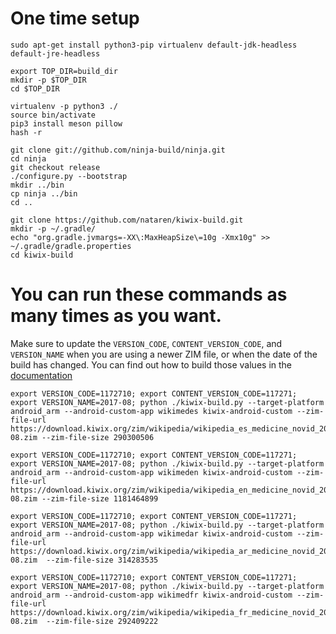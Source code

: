 # One time setup
```
sudo apt-get install python3-pip virtualenv default-jdk-headless default-jre-headless

export TOP_DIR=build_dir
mkdir -p $TOP_DIR
cd $TOP_DIR

virtualenv -p python3 ./
source bin/activate
pip3 install meson pillow
hash -r

git clone git://github.com/ninja-build/ninja.git
cd ninja
git checkout release
./configure.py --bootstrap
mkdir ../bin
cp ninja ../bin
cd ..

git clone https://github.com/nataren/kiwix-build.git
mkdir -p ~/.gradle/
echo "org.gradle.jvmargs=-XX\:MaxHeapSize\=10g -Xmx10g" >> ~/.gradle/gradle.properties
cd kiwix-build

```

# You can run these commands as many times as you want.

Make sure to update the `VERSION_CODE`, `CONTENT_VERSION_CODE`, and `VERSION_NAME` when you are using a newer ZIM file, or when the date of the build has changed. You can find out how to build those values in the [documentation](https://github.com/kiwix/kiwix-build/wiki/Build-and-publish-a-custom-app-locally-(without-travis)#build-custom-app-apk)

```
export VERSION_CODE=1172710; export CONTENT_VERSION_CODE=117271; export VERSION_NAME=2017-08; python ./kiwix-build.py --target-platform android_arm --android-custom-app wikimedes kiwix-android-custom --zim-file-url https://download.kiwix.org/zim/wikipedia/wikipedia_es_medicine_novid_2017-08.zim --zim-file-size 290300506

export VERSION_CODE=1172710; export CONTENT_VERSION_CODE=117271; export VERSION_NAME=2017-08; python ./kiwix-build.py --target-platform android_arm --android-custom-app wikimeden kiwix-android-custom --zim-file-url https://download.kiwix.org/zim/wikipedia/wikipedia_en_medicine_novid_2017-08.zim --zim-file-size 1181464899

export VERSION_CODE=1172710; export CONTENT_VERSION_CODE=117271; export VERSION_NAME=2017-08; python ./kiwix-build.py --target-platform android_arm --android-custom-app wikimedar kiwix-android-custom --zim-file-url https://download.kiwix.org/zim/wikipedia/wikipedia_ar_medicine_novid_2017-08.zim  --zim-file-size 314283535

export VERSION_CODE=1172710; export CONTENT_VERSION_CODE=117271; export VERSION_NAME=2017-08; python ./kiwix-build.py --target-platform android_arm --android-custom-app wikimedfr kiwix-android-custom --zim-file-url https://download.kiwix.org/zim/wikipedia/wikipedia_fr_medicine_novid_2017-08.zim  --zim-file-size 292409222
```
